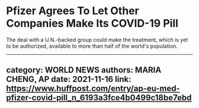 # Pfizer Agrees To Let Other Companies Make Its COVID-19 Pill

The deal with a U.N.-backed group could make the treatment, which is yet to be authorized, available to more than half of the world's population.

---
category: WORLD NEWS
authors: MARIA CHENG, AP
date: 2021-11-16
link: https://www.huffpost.com/entry/ap-eu-med-pfizer-covid-pill_n_6193a3fce4b0499c18be7ebd
---
